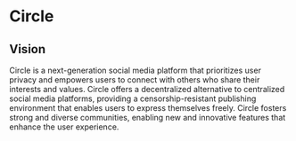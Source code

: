 # Circle

## Vision

Circle is a next-generation social media platform that prioritizes user privacy and empowers users to connect with others who share their interests and values.
Circle offers a decentralized alternative to centralized social media platforms, providing a censorship-resistant publishing environment that enables users to express themselves freely. Circle fosters strong and diverse communities, enabling new and innovative features that enhance the user experience.

